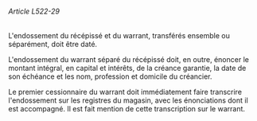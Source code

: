###### Article L522-29

L'endossement du récépissé et du warrant, transférés ensemble ou séparément, doit être daté.

L'endossement du warrant séparé du récépissé doit, en outre, énoncer le montant intégral, en capital et intérêts, de la créance garantie, la date de son échéance et les nom, profession et domicile du créancier.

Le premier cessionnaire du warrant doit immédiatement faire transcrire l'endossement sur les registres du magasin, avec les énonciations dont il est accompagné. Il est fait mention de cette transcription sur le warrant.

